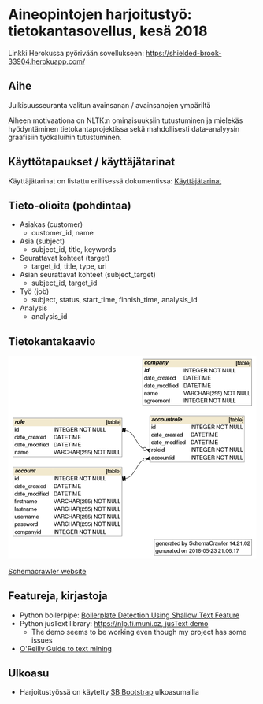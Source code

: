 # Aineopintojen harjoitustyö: tietokantasovellus, kesä 2018

Linkki Herokussa pyörivään sovellukseen: https://shielded-brook-33904.herokuapp.com/

## Aihe

Julkisuusseuranta valitun avainsanan / avainsanojen ympäriltä

Aiheen motivaationa on NLTK:n ominaisuuksiin tutustuminen ja mielekäs hyödyntäminen tietokantaprojektissa sekä mahdollisesti data-analyysin graafisiin työkaluihin tutustuminen. 

## Käyttötapaukset / käyttäjätarinat
Käyttäjätarinat on listattu erillisessä dokumentissa: <a href="/documentation/userstories.md">Käyttäjätarinat</a>

## Tieto-olioita (pohdintaa)
* Asiakas (customer)
    * customer_id, name
* Asia (subject)
    * subject_id, title, keywords
* Seurattavat kohteet (target)
    * target_id, title, type, uri
* Asian seurattavat kohteet (subject_target)
    * subject_id, target_id
* Työ (job)
    * subject, status, start_time, finnish_time, analysis_id
* Analysis
    * analysis_id
    
## Tietokantakaavio
![Tietokantakaavio](./documentation/graph.png)

[Schemacrawler website](https://www.schemacrawler.com/diagramming.html)

    
## Featureja, kirjastoja
* Python boilerpipe: [Boilerplate Detection Using Shallow Text Feature](http://www.l3s.de/~kohlschuetter/publications/wsdm187-kohlschuetter.pdf)
* Python jusText library: [https://nlp.fi.muni.cz, jusText demo](https://nlp.fi.muni.cz/projects/justext/?url=https%3A%2F%2Ffi.wikipedia.org%2Fwiki%2FKurt_G%25C3%25B6del&language=Finnish&max_heading_distance=150&max_good_distance=5&length_low=70&length_high=140&stopwords_low=0.2&stopwords_high=0.3&max_link_density=0.4)
    * The demo seems to be working even though my project has some issues
* [O'Reilly Guide to text mining](https://www.oreilly.com/library/view/mining-the-social/9781449368180/ch05.html) 

## Ulkoasu
* Harjoitustyössä on käytetty [SB Bootstrap](https://startbootstrap.com/template-overviews/sb-admin/) ulkoasumallia

